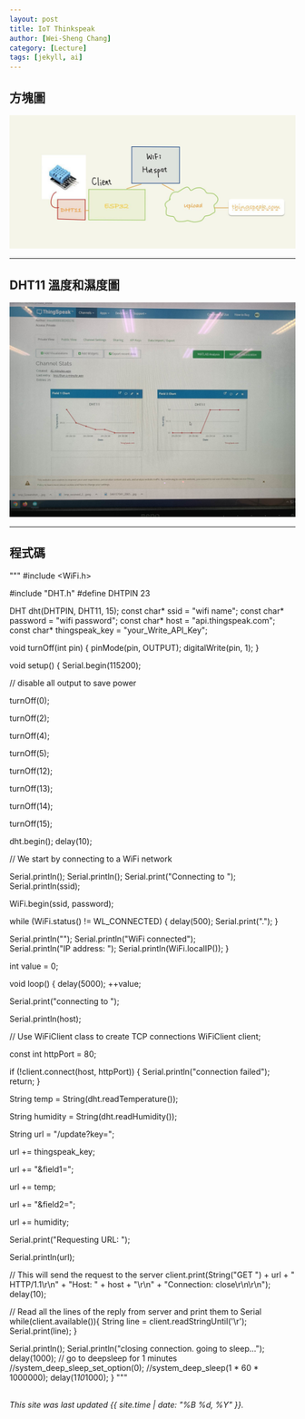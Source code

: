 ```yaml
---
layout: post
title: IoT Thinkspeak
author: [Wei-Sheng Chang]
category: [Lecture]
tags: [jekyll, ai]
---
```

## 方塊圖
![](https://github.com/sijop/MCU-project/blob/main/images/think.jpg?raw=true)

---
## DHT11 溫度和濕度圖
![](https://github.com/sijop/MCU-project/blob/main/images/349235274_104233512683437_8585855723182126524_n.jpg?raw=true)

---
## 程式碼
"""
#include <WiFi.h> 

#include "DHT.h"
#define DHTPIN 23

DHT dht(DHTPIN, DHT11, 15);
const char* ssid     = "wifi name";
const char* password = "wifi password";
const char* host = "api.thingspeak.com";
const char* thingspeak_key = "your_Write_API_Key";

void turnOff(int pin) {
  pinMode(pin, OUTPUT);
  digitalWrite(pin, 1);
}

void setup() {
  Serial.begin(115200);

  // disable all output to save power
  
  turnOff(0);
  
  turnOff(2);
 
  turnOff(4);
  
  turnOff(5);
  
  turnOff(12);
 
  turnOff(13);
  
  turnOff(14);
  
  turnOff(15);

  dht.begin();
  delay(10);
  
  // We start by connecting to a WiFi network
  
  Serial.println();
  Serial.println();
  Serial.print("Connecting to ");
  Serial.println(ssid);
  
  WiFi.begin(ssid, password);
  
  while (WiFi.status() != WL_CONNECTED) {
    delay(500);
    Serial.print(".");
  }

  Serial.println("");
  Serial.println("WiFi connected");  
  Serial.println("IP address: ");
  Serial.println(WiFi.localIP());
}

int value = 0;

void loop() {
  delay(5000);
  ++value;

  Serial.print("connecting to ");
  
  Serial.println(host);
  
  // Use WiFiClient class to create TCP connections
  WiFiClient client;
  
  const int httpPort = 80;
  
  if (!client.connect(host, httpPort)) {
    Serial.println("connection failed");
    return;
  }

  String temp = String(dht.readTemperature());
  
  String humidity = String(dht.readHumidity());
  
  String url = "/update?key=";
  
  url += thingspeak_key;
  
  url += "&field1=";
  
  url += temp;
  
  url += "&field2=";
  
  url += humidity;
  
  Serial.print("Requesting URL: ");
  
  Serial.println(url);
  
  // This will send the request to the server
  client.print(String("GET ") + url + " HTTP/1.1\r\n" +
               "Host: " + host + "\r\n" + 
               "Connection: close\r\n\r\n");
  delay(10);
  
  // Read all the lines of the reply from server and print them to Serial
  while(client.available()){
    String line = client.readStringUntil('\r');
    Serial.print(line);
  }
  
  Serial.println();
  Serial.println("closing connection. going to sleep...");
  delay(1000);
  // go to deepsleep for 1 minutes
  //system_deep_sleep_set_option(0);
  //system_deep_sleep(1 * 60 * 1000000);
  delay(1*10*1000);
}
"""
<br>
<br>

*This site was last updated {{ site.time | date: "%B %d, %Y" }}.*

